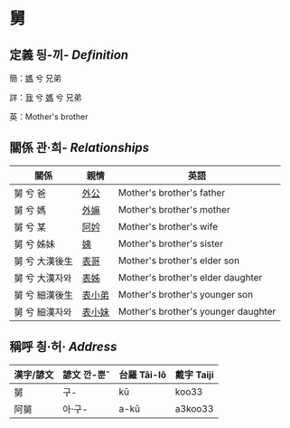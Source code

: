 # 舅
## 定義 딍-끼- _Definition_
簡：[媽](member3.md) 兮 兄弟

詳：[我](member1.md) 兮 [媽](member3.md) 兮 兄弟

英：Mother's brother

## 關係 관·희- _Relationships_

關係 | 親情 | 英語
--- | --- | --- 
舅 兮 爸 | [外公](member13.md) | Mother's brother's father
舅 兮 媽 | [外嫲](member14.md) | Mother's brother's mother
舅 兮 某 | [阿妗](member51.md) | Mother's brother's wife
舅 兮 姊妹 | [姨](member15.md) | Mother's brother's sister
舅 兮 大漢後生 | [表哥](member47.md) | Mother's brother's elder son
舅 兮 大漢자와 | [表姊](member48.md) | Mother's brother's elder daughter
舅 兮 細漢後生 | [表小弟](member49.md) | Mother's brother's younger son
舅 兮 細漢자와 | [表小妹](member50.md) | Mother's brother's younger daughter


## 稱呼 칑·허· _Address_

漢字/諺文 | 諺文 깐-뿐ˆ | 台羅 Tâi-lô | 戴字 Taiji
--- | --- | --- | --- 
舅 | 구- | kū | koo33 
阿舅 | 아·구- | a-kū | a3koo33 
